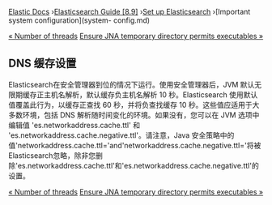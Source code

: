 

[Elastic Docs](/guide/) ›[Elasticsearch Guide [8.9]](index.md) ›[Set up
Elasticsearch](setup.md) ›[Important system configuration](system-
config.md)

[« Number of threads](max-number-of-threads.md) [Ensure JNA temporary
directory permits executables »](executable-jna-tmpdir.md)

## DNS 缓存设置

Elasticsearch在安全管理器到位的情况下运行。使用安全管理器后，JVM 默认无限期缓存正主机名解析，默认缓存负主机名解析 10 秒。Elasticsearch 使用默认值覆盖此行为，以缓存正查找 60 秒，并将负查找缓存 10 秒。这些值应适用于大多数环境，包括 DNS 解析随时间变化的环境。如果没有，您可以在 JVM 选项中编辑值 'es.networkaddress.cache.ttl' 和 'es.networkaddress.cache.negative.ttl'。请注意，Java 安全策略中的值'networkaddress.cache.ttl='<timeout>and'networkaddress.cache.negative.ttl='将被<timeout>Elasticsearch忽略，除非您删除'es.networkaddress.cache.ttl'和'es.networkaddress.cache.negative.ttl'的设置。

[« Number of threads](max-number-of-threads.md) [Ensure JNA temporary
directory permits executables »](executable-jna-tmpdir.md)

